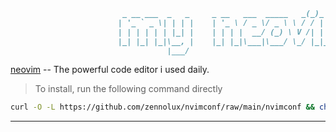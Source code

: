 ```md
                         _ __ ___  _   _     _ __   ___  _____   _(_)_ __ ___  
                        | '_ ` _ \| | | |    | '_ \ / _ \/ _ \ \ / / | '_ ` _ \ 
                        | | | | | | |_| |    | | | |  __/ (_) \ V /| | | | | | |
                        |_| |_| |_|\__, |    |_| |_|\___|\___/ \_/ |_|_| |_| |_|
                                   |___/                                     
```
[neovim](https://github.com/neovim/neovim) -- The powerful code editor i used daily.

> To install, run the following command directly

```bash
curl -O -L https://github.com/zennolux/nvimconf/raw/main/nvimconf && chmod +x ./nvimconf && ./nvimconf
```

---

